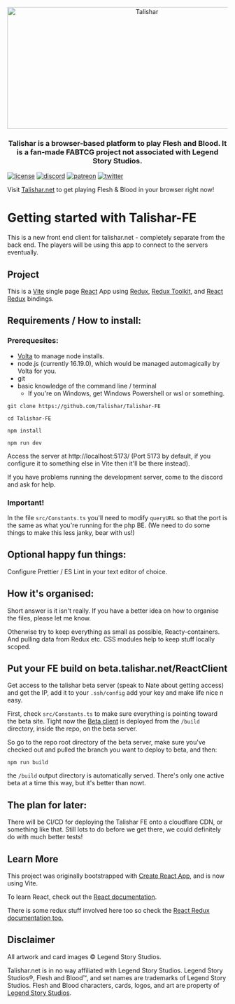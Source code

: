 <p align="center">
  <img src="https://github.com/Talishar/Talishar/blob/main/Images/TalisharLogo.webp?raw=true" width="623" height="278" alt="Talishar" />
</p>

<h3 align="center">Talishar is a browser-based platform to play Flesh and Blood. It is a fan-made FABTCG project not associated with Legend Story Studios.</h3>

[![license](https://flat.badgen.net/github/license/talishar/talishar)](./LICENSE)
[![discord](https://flat.badgen.net/discord/online-members/JykuRkdd5S?icon=discord)](https://discord.gg/JykuRkdd5S)
[![patreon](https://flat.badgen.net/badge/become/a%20patreon/F96854?icon=patreon)](https://www.patreon.com/talishar_online/)
[![twitter](https://flat.badgen.net/twitter/follow/talishar_online?icon=twitter)](https://twitter.com/talishar_online/)

Visit [Talishar.net](https://talishar.net/) to get playing Flesh & Blood in your browser right now!

# Getting started with Talishar-FE

This is a new front end client for talishar.net - completely separate from the back end. The players will be using this app to connect to the servers eventually.

## Project
 This is a [Vite](https://vitejs.dev/) single page [React](https://reactjs.org/) App using [Redux](https://redux.js.org/), [Redux Toolkit](https://redux-toolkit.js.org/), and [React Redux](https://react-redux.js.org/) bindings.

## Requirements / How to install:

### Prerequesites:
 - [Volta](https://volta.sh/) to manage node installs.
 - node.js (currently 16.19.0), which would be managed automagically by Volta for you.
 - git
 - basic knowledge of the command line / terminal
   * If you're on Windows, get Windows Powershell or wsl or something.

```
git clone https://github.com/Talishar/Talishar-FE
```

```
cd Talishar-FE
```

```
npm install
```

```
npm run dev
```

Access the server at http://localhost:5173/ (Port 5173 by default, if you configure it to something else in Vite then it'll be there instead).

If you have problems running the development server, come to the discord and ask for help.

### Important!

In the file `src/Constants.ts` you'll need to modify `queryURL` so that the port is the same as what you're running for the php BE. (We need to do some things to make this less janky, bear with us!)

## Optional happy fun things:

Configure Prettier / ES Lint in your text editor of choice.

## How it's organised:

Short answer is it isn't really. If you have a better idea on how to organise the files, please let me know.

Otherwise try to keep everything as small as possible, Reacty-containers. And pulling data from Redux etc. CSS modules help to keep stuff locally scoped.

## Put your FE build on beta.talishar.net/ReactClient

Get access to the talishar beta server (speak to Nate about getting access) and get the IP, add it to your `.ssh/config` add your key and make life nice n easy.

First, check `src/Constants.ts` to make sure everything is pointing toward the beta site. Tight now the [Beta client](https://beta.talishar.net/ReactClient/) is deployed from the `/build` directory, inside the repo, on the beta server.

So go to the repo root directory of the beta server, make sure you've checked out and pulled the branch you want to deploy to beta, and then:

```
npm run build
```

the `/build` output directory is automatically served. There's only one active beta at a time this way, but it's better than nowt.

## The plan for later:

There will be CI/CD for deploying the Talishar FE onto a cloudflare CDN, or something like that. Still lots to do before we get there, we could definitely do with much better tests!

## Learn More

This project was originally bootstrapped with [Create React App](https://github.com/facebook/create-react-app), and is now using Vite.

To learn React, check out the [React documentation](https://reactjs.org/).

There is some redux stuff involved here too so check the [React Redux documentation too.](https://react-redux.js.org/)

## Disclaimer

All artwork and card images © Legend Story Studios.

Talishar.net is in no way affiliated with Legend Story Studios. Legend Story Studios®, Flesh and Blood™, and set names are trademarks of Legend Story Studios. Flesh and Blood characters, cards, logos, and art are property of [Legend Story Studios](https://legendstory.com/).
